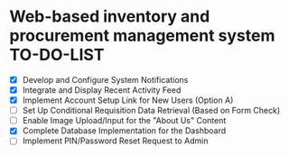 # Web-based inventory and procurement management system TO-DO-LIST

- [x] Develop and Configure System Notifications
- [x] Integrate and Display Recent Activity Feed
- [x] Implement Account Setup Link for New Users (Option A)
- [ ] Set Up Conditional Requisition Data Retrieval (Based on Form Check)
- [ ] Enable Image Upload/Input for the "About Us" Content
- [x] Complete Database Implementation for the Dashboard
- [ ] Implement PIN/Password Reset Request to Admin
